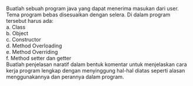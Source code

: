 Buatlah sebuah program java yang dapat menerima masukan dari user. Tema program bebas disesuaikan dengan selera. Di dalam program tersebut harus ada: 
<br>a. Class  
b. Object  
c. Constructor  
d. Method Overloading  
e. Method Overriding
<br>f. Method setter dan getter  
Buatlah penjelasan naratif dalam bentuk  komentar untuk menjelaskan cara kerja program lengkap dengan menyinggung hal-hal diatas seperti alasan menggunakannya dan perannya dalam program.